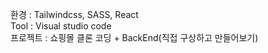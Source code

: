 환경 : Tailwindcss, SASS, React <br/>
Tool : Visual studio code <br/>
프로젝트 : 쇼핑몰 클론 코딩 + BackEnd(직접 구상하고 만들어보기)
